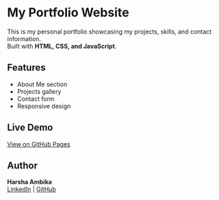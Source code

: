# My Portfolio Website

This is my personal portfolio showcasing my projects, skills, and contact information.  
Built with **HTML, CSS, and JavaScript**.

## Features
- About Me section  
- Projects gallery  
- Contact form  
- Responsive design  

## Live Demo
[View on GitHub Pages](https://harshaambika.github.io/Portfolioi)

## Author
**Harsha Ambika**  
[LinkedIn](https://linkedin.com/in/your-link) | [GitHub](https://github.com/Harshaambika)

